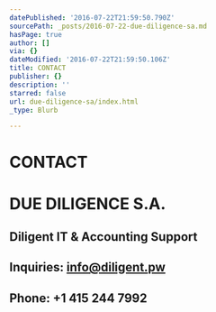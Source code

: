 ```yaml
---
datePublished: '2016-07-22T21:59:50.790Z'
sourcePath: _posts/2016-07-22-due-diligence-sa.md
hasPage: true
author: []
via: {}
dateModified: '2016-07-22T21:59:50.106Z'
title: CONTACT
publisher: {}
description: ''
starred: false
url: due-diligence-sa/index.html
_type: Blurb

---
```

# CONTACT

# DUE DILIGENCE S.A.

## Diligent IT & Accounting Support

## Inquiries: info@diligent.pw

## Phone: +1 415 244 7992